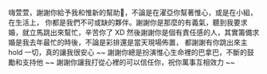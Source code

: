 嗨萱萱，謝謝你給予我和惟新的幫助，不論是在濯亞你幫著惟心，或是在小組，在生活上，
你都是我們不可或缺的夥伴。謝謝你是那麼的有義氣，聽到我要求婚，就立馬跳出來幫忙，辛苦你了 XD
然後謝謝你是個有責任感的人，其實籌備求婚是我去年最忙的時後，不論是彩排還是當天現場佈置，
都謝謝有你跳出來主 hold 一切，真的讓我很安心 ~~ 
謝謝你總是扮演惟心生命裡的巴拿巴，不斷的鼓勵和支持他 ~~
謝謝你讓我打從心裡的可以信任你，祝你萬事互相效力 ~~
